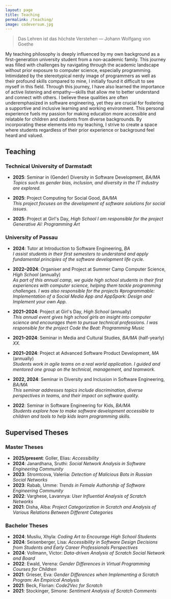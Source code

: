 ```yaml
---
layout: page
title: Teaching
permalink: /teaching/
image: codeversum.jpg
---
```


> Das Lehren ist das höchste Verstehen — Johann Wolfgang von Goethe


My teaching philosophy is deeply influenced by my own background as a first-generation university
student from a non-academic family. This journey was filled with challenges by navigating through
the academic landscape without prior exposure to computer science, especially programming.
Intimidated by the stereotypical nerdy image of programmers as well as their profound skills
compared to mine, I initially found it difficult to see myself in this field. Through this journey, I
have also learned the importance of active listening and empathy—skills that allow me to better
understand and connect with others. I believe these qualities are often underemphasized in software
engineering, yet they are crucial for fostering a supportive and inclusive learning and working
environment. This personal experience fuels my passion for making education more accessible and
relatable for children and students from diverse backgrounds. By incorporating these elements into
my teaching, I strive to create a space where students regardless of their prior experience or
background feel heard and valued.

## Teaching

### Technical University of Darmstadt
- **2025**: Seminar in (Gender) Diversity in Software Development, *BA/MA*  
  _Topics such as gender bias, inclusion, and diversity in the IT industry are explored._
  
- **2025**: Project Computing for Social Good, *BA/MA*  
  _This project focuses on the development of software solutions for social issues._

- **2025**: Project at Girl's Day, *High School* 
  _I am responsible for the project *Generative AI: Programming Art*_

### University of Passau
- **2024**: Tutor at Introduction to Software Engineering, *BA*  
  _I assist students in their first semesters to understand and apply fundamental principles of the software development life cycle._

- **2022–2024**: Organiser and Project at Summer Camp Computer Science, *High School* (annually)  
  _As part of this annual camp, we guide high school students in their first experiences with computer science, helping them tackle programming challenges. I was also responsible for the projects *#programmable: Implementation of a Social Media App* and *AppSpark: Design and Implement your own App*._

- **2021–2024**: Project at Girl's Day, *High School* (annually)  
  _This annual event gives high school girls an insight into computer science and encourages them to pursue technical professions. I was responsible for the project *Code the Beat: Programming Music*_

- **2021–2024**: Seminar in Media and Cultural Studies, *BA/MA* (half-yearly)  
  _XX._

- **2021–2024**: Project at Advanced Software Product Development, *MA* (annually)  
  _Students work in agile teams on a real world application. I guided and mentored one group on the technical, management, and teamwork._

- **2022, 2024**: Seminar in Diversity and Inclusion in Software Engineering, *BA/MA*  
  _This seminar addresses topics include discrimination, diverse perspectives in teams, and their impact on software quality._

- **2022**: Seminar in Software Engineering for Kids, *BA/MA*  
  _Students explore how to make software development accessible to children and tools to help kids learn programming skills._


## Supervised Theses

### Master Theses
- **2025/present**: Goller, Elias: *Accessibility*
- **2024**: Janardhana, Sruthi: *Social Network Analysis in Software Engineering Community*
- **2023**: Stromtcova, Valeriia: *Detection of Malicious Bots in Russian Social Networks*
- **2023**: Rabab, Umme: *Trends in Female Authorship of Software Engineering Community*
- **2022**: Varghese, Lavannya: *User Influential Analysis of Scratch Networks*
- **2021**: Disha, Alba: *Project Categorization in Scratch and Analysis of Various Relations Between Different Categories*

### Bachelor Theses
- **2024**: Musliu, Xhyla: *Coding Art to Encourage High School Students*
- **2024**: Seisenberger, Lisa: *Accessibility in Software Design Decisions from Students and Early Career Professionals Perspectives*
- **2024**: Vollmann, Victor: *Data-driven Analysis of Scratch Social Network and Board*
- **2022**: Ewald, Verena: *Gender Differences in Virtual Programming Courses for Children*
- **2021**: Grieser, Eva: *Gender Differences when Implementing a Scratch Program: An Empirical Analysis*
- **2021**: Beck, Florian: *Code2Vec for Scratch*
- **2021**: Stockinger, Simone: *Sentiment Analysis of Scratch Comments*
